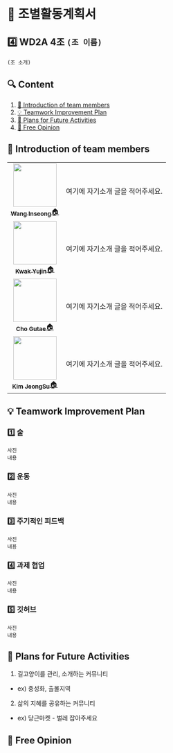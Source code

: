 # 📢 조별활동계획서 

## 4️⃣ WD2A 4조 `(조 이름)`
 `(조 소개)`


## 🔍 Content
1. [🧐 Introduction of team members](#-introduction-of-team-members) 
2. [💡 Teamwork Improvement Plan](#-teamwork-improvement-plan)
3. [🚩 Plans for Future Activities](#-plans-for-future-activities)
4. [🎤 Free Opinion](#-free-opinion)


## 🧐 Introduction of team members 
<table>
  <tr>
    <td align="center"><a href=https://github.com/tkdrms4585><img src="https://avatars.githubusercontent.com/u/76689529?v=4" width="100px;" alt=""/><br /><sub><b>Wang Inseong</b></sub>🏠</a></td>
    <td> 여기에 자기소개 글을 적어주세요.</td>
  </tr>
  <tr> 
    <td align="center"><a href=https://github.com/ooyniz><img src="https://avatars.githubusercontent.com/u/102000749?s=400&u=e37dfcd4c2198dacdea46fe91161c03108738ecb&v=4" width="100px;" alt=""/><br /><sub><b>Kwak Yujin</b></sub>🏠</a></td>
    <td> 여기에 자기소개 글을 적어주세요.</td>
  </tr>
  <tr>
    <td align="center"><a href=https://github.com/cchrbxo><img src="https://avatars.githubusercontent.com/u/102796551?v=4" width="100px;" alt=""/><br /><sub><b>Cho Gutae</b></sub>🏠</a></td>  
    <td> 여기에 자기소개 글을 적어주세요.</td>
  </tr>
  <tr>
    <td align="center"><a href=https://github.com/YJU-KimJeongSu><img src="https://avatars.githubusercontent.com/u/103088862?v=4" width="100px;" alt=""/><br /><sub><b>Kim JeongSu</b></sub>🏠</a></td>  
    <td> 여기에 자기소개 글을 적어주세요.</td>
  </tr>
</table>



## 💡 Teamwork Improvement Plan
### 1️⃣ 술
 `사진` <br> `내용`
### 2️⃣ 운동
 `사진` <br> `내용`
### 3️⃣ 주기적인 피드백
 `사진` <br> `내용`
### 4️⃣ 과제 협업
 `사진` <br> `내용`
### 5️⃣ 깃허브
 `사진` <br> `내용`

## 🚩 Plans for Future Activities
1. 길고양이를 관리, 소개하는 커뮤니티
 + ex) 중성화, 출몰지역
2. 삶의 지혜를 공유하는 커뮤니티
 + ex) 당근마켓 - 벌레 잡아주세요

## 🎤 Free Opinion

<br>



